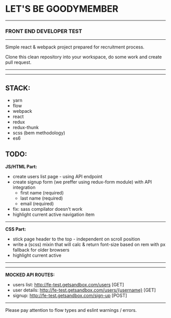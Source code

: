 # LET'S BE GOODYMEMBER
---
### FRONT END DEVELOPER TEST
***
Simple react & webpack project prepared for recruitment process.

Clone this clean repository into your workspace, do some work and create pull request.

---
---
**STACK:**
---
+ yarn
+ flow
+ webpack
+ react
+ redux
+ redux-thunk
+ scss (bem methodology)
+ es6

**TODO:**
---
**JS/HTML Part:**
+ create users list page - using API endpoint
+ create signup form (we preffer using redux-form module) with API integration 
  * first name (required)
  * last name (required)
  * email (required)
+ fix: sass compilator doesn't work
+ highlight current active navigation item

---
**CSS Part:**
+ stick page header to the top - independent on scroll position
+ write a (scss) mixin that will calc & return font-size based on rem with px fallback for older browsers
+ highlight current active 

---
---
**MOCKED API ROUTES:**
+ users list: http://fe-test.getsandbox.com/users [GET]
+ user details:  http://fe-test.getsandbox.com/users/{username} [GET]
+ signup: http://fe-test.getsandbox.com/sign-up [POST]

---

Please pay attention to flow types and eslint warnings / errors.
